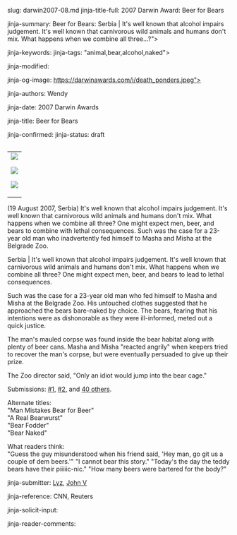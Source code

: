 slug: darwin2007-08.md
jinja-title-full: 2007 Darwin Award: Beer for Bears

jinja-summary: Beer for Bears: Serbia | It's well known that alcohol impairs judgement. It's well known that carnivorous wild animals and humans don't mix. What happens when we combine all three...?">

jinja-keywords:
jinja-tags: "animal,bear,alcohol,naked">

jinja-modified:

jinja-og-image: https://darwinawards.com/i/death_ponders.jpeg">

jinja-authors: Wendy

jinja-date: 2007 Darwin Awards


jinja-title: Beer for Bears


jinja-confirmed:
jinja-status: draft

<TABLE border=0 align=right><TR><TD align=center>
<A href="/cgi/search.pl?keywords=category%3Danimal&swishindex=stories.data&show_description=yes&maxdisplay=10&maxresults=50"><IMG src="/i/icon/animals.jpg" border=0></A>

<A href="/cgi/search.pl?keywords=category%3Dalcohol&swishindex=stories.data&show_description=yes&maxdisplay=10&maxresults=50"><IMG src="/i/icon/beer.gif" border=0></A>

<A href="/cgi/search.pl?keywords=category%3Dnaked&swishindex=stories.data&show_description=yes&maxdisplay=10&maxresults=50"><IMG src="/i/icon/gonads.png" border=0></A>

</TD></TR></TABLE>

(19 August 2007, Serbia) It's well known that alcohol impairs judgement.
It's well known that carnivorous wild animals and humans don't mix. What
happens when we combine all three? One might expect men, beer, and bears
to combine with lethal consequences. Such was the case for a 23-year old
man who inadvertently fed himself to Masha and Misha at the Belgrade
Zoo.</P>

Serbia | It's well known that alcohol impairs judgement. It's well known
that carnivorous wild animals and humans don't mix. What happens when we
combine all three? One might expect men, beer, and bears to lead to lethal
consequences.

Such was the case for a 23-year old man who fed himself to Masha and Misha
at the Belgrade Zoo. His untouched clothes suggested that he approached the
bears bare-naked by choice. The bears, fearing that his intentions were as
dishonorable as they were ill-informed, meted out a quick justice.

The man's mauled corpse was found inside the bear habitat along with plenty
of beer cans. Masha and Misha "reacted angrily" when keepers tried to
recover the man's corpse, but were eventually persuaded to give up their
prize.

The Zoo director said, "Only an idiot would jump into the bear cage."

<P>Submissions: <A href="/slush/200708/pending20070820-073549.html">#1</A>,
<A href="/slush/200708/pending20070820-070811.html">#2</A>, and
<A href="/cgi/search.pl?maxresults=40&keywords=Belgrade+Zoo&swishindex=reject.2007.data&show_description=yes">40 others</A>.

Alternate titles:<BR>
"Man Mistakes Bear for Beer"<BR>
"A Real Bearwurst"<BR>
"Bear Fodder"<BR>
"Bear Naked"

<P>What readers think:<BR>
"Guess the guy misunderstood when his friend said, 'Hey man, go git us
a couple of dem beers.'" "I cannot bear this story." "Today's the day the
teddy bears have their piiiiic-nic." "How many beers were bartered for the body?"
<P align=center>
<!--#include virtual="/inc/votebar_viewvoteonly" -->

jinja-submitter: <A HREF="mailto:REMOVE-">Lyz</A>, <A HREF="mailto:REMOVE-">John V</A>

jinja-reference: CNN, Reuters

jinja-solicit-input:

jinja-reader-comments:



<!--#include file=nav_2007.html -->


